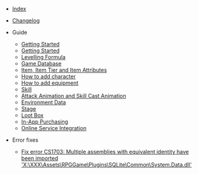- [Index](/)

- [Changelog](pages/000-changelog)

- Guide

  - [Getting Started](pages/001-getting-started)
  - [Getting Started](pages/001-getting-started)
  - [Levelling Formula](pages/002-levelling-formula)
  - [Game Database](pages/003-game-database)
  - [Item, Item Tier and Item Attributes](pages/004-item--item-tier-and-item-attributes)
  - [How to add character](pages/005-how-to-add-character)
  - [How to add equipment](pages/006-how-to-add-equipment)
  - [Skill](pages/007-skill)
  - [Attack Animation and Skill Cast Animation](pages/008-attack-animation-and-skill-cast-animation)
  - [Environment Data](pages/009-environment-data)
  - [Stage](pages/010-stage)
  - [Loot Box](pages/011-loot-box)
  - [In-App Purchasing](pages/012-in-app-purchasing)
  - [Online Service Integration](pages/015-online-service-integration)

- Error fixes

  - [Fix error CS1703: Multiple assemblies with equivalent identity have been imported 'X:\XXX\Assets\RPGGame\Plugins\SQLite\Common\System.Data.dll'](pages/100-fix-multiple-assemblies-imported-system.data)